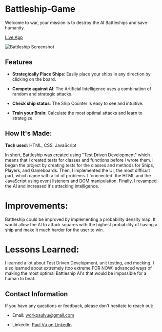 # Battleship-Game

Welcome to war, your mission is to destroy the AI Battleships and save humanity.

[Live App](https://paulvu2023.github.io/Battleship-Game/)

![Battleship Screenshot](https://github.com/paulvu2023/Battleship-Game/assets/118864214/64079596-05a5-4d72-9168-d58d8b9b9046)

## Features

- **Strategically Place Ships**: Easily place your ships in any direction by clicking on the board.

- **Compete against AI**: The Artificial Intelligence uses a combination of random and strategic attacks.

- **Check ship status**: The Ship Counter is easy to see and intuitive.

- **Train your Brain**: Calculate the most optimal attacks and learn to strategize.

## How It's Made:

**Tech used:** HTML, CSS, JavaScript

In short, Battleship was created using "Test Driven Development" which means that I created tests for classes and functions before I wrote them. I began the project by creating tests for the classes and methods for Ships, Players, and Gameboards. Then, I implemented the UI, the most difficult part, which came with a lot of problems. I 'connected' the HTML and the JavaScript using event listeners and DOM manipulation. Finally, I revamped the AI and increased it's attacking intelligence.

# Improvements:

Battleship could be improved by implementing a probability density map. It would allow the AI to attack squares with the highest probability of having a ship and make it much harder for the user to win.

# Lessons Learned:

I learned a lot about Test Driven Development, unit testing, and mocking. I also learned about extremely (too extreme FOR NOW) advanced ways of making the most optimal Battleship AI's that would be impossible for a human to beat.

## Contact Information

If you have any questions or feedback, please don't hesitate to reach out:

- Email: [workpaulvu@gmail.com](mailto:workpaulvu@gmail.com)
  
- LinkedIn: [Paul Vu on LinkedIn](https://www.linkedin.com/in/paul-vu-business)

